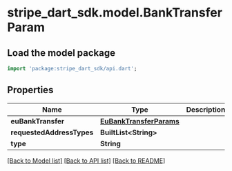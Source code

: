 # stripe_dart_sdk.model.BankTransferParam

## Load the model package
```dart
import 'package:stripe_dart_sdk/api.dart';
```

## Properties
Name | Type | Description | Notes
------------ | ------------- | ------------- | -------------
**euBankTransfer** | [**EuBankTransferParams**](EuBankTransferParams.md) |  | [optional] 
**requestedAddressTypes** | **BuiltList&lt;String&gt;** |  | [optional] 
**type** | **String** |  | 

[[Back to Model list]](../README.md#documentation-for-models) [[Back to API list]](../README.md#documentation-for-api-endpoints) [[Back to README]](../README.md)



